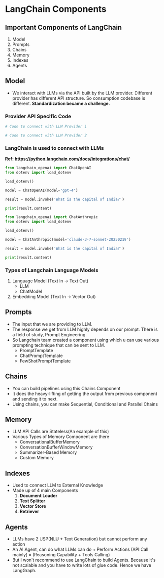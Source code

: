 # LangChain Components

## Important Components of LangChain

1. Model
2. Prompts
3. Chains
4. Memory
5. Indexes
6. Agents

## Model

- We interact with LLMs via the API built by the LLM provider. Different provider has different API structure. So consumption codebase is different. **Standardization became a challenge.**

### Provider API Specific Code

```python
# Code to connect with LLM Provider 1
```

```python
# Code to connect with LLM Provider 2
```

### LangChain is used to connect with LLMs

**Ref: https://python.langchain.com/docs/integrations/chat/**

```python
from langchain_openai import ChatOpenAI
from dotenv import load_dotenv

load_dotenv()

model = ChatOpenAI(model='gpt-4')

result = model.invoke('What is the capital of India?')

print(result.content)
```

```python
from langchain_openai import ChatAnthropic
from dotenv import load_dotenv

load_dotenv()

model = ChatAnthropic(model='claude-3-7-sonnet-20250219')

result = model.invoke('What is the capital of India?')

print(result.content)
```

### Types of Langchain Language Models

1. Language Model (Text In -> Text Out)
   - LLM
   - ChatModel
2. Embedding Model (Text In -> Vector Out)

## Prompts

- The input that we are providing to LLM.
- The response we get from LLM highly depends on our prompt. There is a field of study, Prompt Engineering.
- So Langchain team created a component using which u can use various prompting technique that can be sent to LLM.
  - PromptTemplate
  - ChatPromptTemplate
  - FewShotPromptTemplate

## Chains

- You can build pipelines using this Chains Component
- It does the heavy-lifting of getting the output from previous component and sending it to next.
- Using chains, you can make Sequential, Conditional and Parallel Chains

## Memory

- LLM API Calls are Stateless(An example of this)
- Various Types of Memory Component are there
  - ConversationalBufferMemory
  - ConversationBufferWindowMemory
  - Summarizer-Based Memory
  - Custom Memory

## Indexes

- Used to connect LLM to External Knowledge
- Made up of 4 main Components
  1. **Document Loader**
  2. **Text Splitter**
  3. **Vector Store**
  4. **Retriever**

## Agents

- LLMs have 2 USP(NLU + Text Generation) but cannot perform any action
- An AI Agent, can do what LLMs can do + Perform Actions (API Call mainly) = (Reasoning Capability + Tools Calling)
- But I won't recommend to use LangChain to build Agents. Because it's not scalable and you have to write lots of glue code. Hence we have LangGraph.
